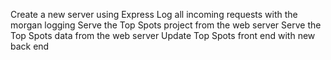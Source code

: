 Create a new server using  Express 
Log all incoming requests with the morgan logging 
Serve the Top Spots project from the web server
Serve the Top Spots data from the web server
Update  Top Spots front end with new back end